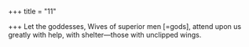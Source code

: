 +++
title = "11"

+++
Let the goddesses, Wives of superior men [=gods], attend upon  us greatly with help, with shelter—those with unclipped
wings.